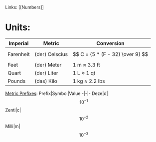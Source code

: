 Links: [[Numbers]]

# Units:
Imperial | Metric | Conversion
---|---|---
Farenheit|(der) Celscius|$$ C = {5 * (F - 32) \over 9} $$
Feet|(der) Meter|1 m ≈ 3.3 ft
Quart|(der) Liter|1 L ≈ 1 qt
Pounds|(das) Kilo|1 kg ≈ 2.2 lbs

<u>Metric Prefixes</u>:
Prefix|Symbol|Value
-|-|-
Deze|d|$$10^{-1}$$
Zenti|c|$$10^{-2}$$
Milli|m|$$10^{-3}$$
